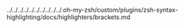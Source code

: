 ../../../../../../../../../../.oh-my-zsh/custom/plugins/zsh-syntax-highlighting/docs/highlighters/brackets.md